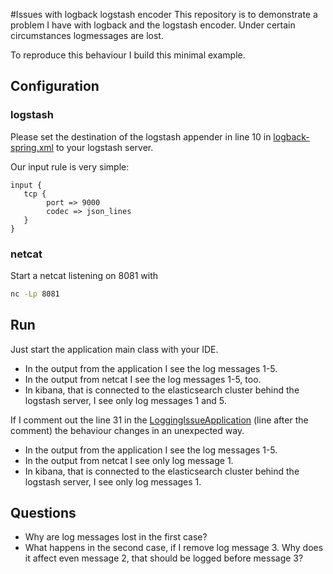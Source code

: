#Issues with logback logstash encoder
This repository is to demonstrate a problem I have with logback and the logstash encoder. Under certain circumstances
 logmessages are lost.
 
 To reproduce this behaviour I build this minimal example.
 
 ## Configuration
 ### logstash
 Please set the destination of the logstash appender in line 10 in [logback-spring.xml](/src/main/resources/logback-spring.xml) to your logstash server.
 
 Our input rule is very simple:
 ```
input {
    tcp {
         port => 9000
         codec => json_lines
    }
}
```
 ### netcat
 Start a netcat listening on 8081 with
 ```bash
nc -Lp 8081
 ```

## Run
Just start the application main class with your IDE.
- In the output from the application I see the log messages 1-5.
- In the output from netcat I see the log messages 1-5, too.
- In kibana, that is connected to the elasticsearch cluster behind the logstash server, I see only log messages 1 and 5.

If I comment out the line 31 in the [LoggingIssueApplication](/src/main/java/de/seism0saurus/loggingissue/LoggingIssueApplication.java) 
(line after the comment) the behaviour changes in an unexpected way.
- In the output from the application I see the log messages 1-5.
- In the output from netcat I see only log message 1.
- In kibana, that is connected to the elasticsearch cluster behind the logstash server, I see only log messages 1.

## Questions
- Why are log messages lost in the first case?
- What happens in the second case, if I remove log message 3. Why does it affect even message 2, that should be
 logged before message 3?
